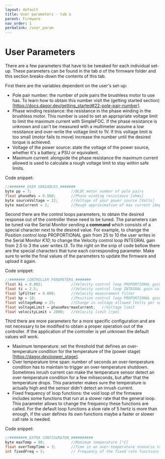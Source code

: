```yaml
---
layout: default
title: User parameters - tab a
parent: Firmware
nav_order: 1
permalink: /user_param
---
```


# User Parameters

There are a few parameters that have to be tweaked for each individual set-up. These parameters can be found in the tab *a* of the firmware folder and this section breaks-down the contents of this tab.

First there are the variables dependent on the user's set-up:

- Pole pair number: the number of pole pairs the brushless motor to use has. To learn how to obtain this number visit the (getting started section)[https://docs.dagor.dev/getting_started#22-pole-pair-number].
- Phase winding resistance: the resistance in the phase winding in the brushless motor. This number is used to set an appropriate voltage limit to limit the maximum current with SimpleFOC. If the phase resistance is unknown and can't be measured with a multimeter assume a low resistance and over-write the voltage limit to 1V. If this voltage limit is too small (motor fails to move) increase the number until the desired torque is achieved.
- Voltage of the power source: state the voltage of the power source, whether it's a battery, a PSU or equivalent.
- Maximum current: alongside the phase resistance the maximum current allowed is used to calculate a rough voltage limit to stay within safe limits.

Code snippet:

```c++
//#######_USER VARIABLES_#######
byte pp = 7;                  //BLDC motor number of pole pairs
float phaseRes = 0.560;       //Phase winding resistance [ohms]
byte sourceVoltage = 12;      //Voltage of your power source [Volts]
byte maxCurrent = 2;          //Rough approximation of max current [Amps]
```

Second there are the control loops parameters, to obtain the desired response out of the controller these need to be tuned. The parameters can be tuned via the Serial Monitor sending a **command** which consists of a special character next to the desired value. For example, to change the Position control loop PROPORTIONAL gain from 25 to 10 the user writes in the Serial Monitor *K10*; to change the Velocity control loop INTEGRAL gain from 2.5 to 3 the user writes *I3*. To the right on the snip of code bellow there are the special characters that tune each corresponding parameter. Make sure to write the final values of the parameters to update the firmware and upload it again.

Code snippet:

```c++
//#######_CONTROLLER PARAMETERS_#######
float ki = 0.002;             //Velocity control loop PROPORTIONAL gain value   - P_
float ti = 2.5;               //Velocity control loop INTEGRAL gain value       - I_
float lpFilter = 0.000;       //Velocity measurement filter                     - F_
float kp = 10;                //Position control loop PROPORTIONAL gain value   - K_
float voltageRamp = 25;       //Change in voltage allowed [Volts per sec]       - R_
float voltageLimit = phaseRes*maxCurrent;   //Voltage limit                     - L_
float velocityLimit = 2000;   //Velocity limit [rpm]                            - V_
```

Third there are more parameters for a more specific configuration and are not necessary to be modified to obtain a proper operation out of the controller. If the application of the controller is yet unknown the default values will work.

- Maximum temperature: set the threshold that defines an over-temperature condition for the temperature of the (power stage)[https://dagor.dev/power_stage].
- Over temperature time span: number of seconds an over-temperature condition has to maintain to trigger an over-temperature shutdown. Sometimes inrush current can make the temperature sensor detect an over-temperature condition for a few miliseconds, but after that the temperature drops. This parameter makes sure the temperature is actually high and the sensor didn't detect an inrush current.
- Fixed frequency of loop functions: the void loop of the firmware includes some functions that run at a slower rate that the general loop. This parameter allows to change the frequency these functions are called. For the default loop functions a slow rate of 5 hertz is more than enough, if the user defines its own functions maybe a faster or slower call rate is needed.

Code snippet:

```c++
//########_EXTRA CONFIGURATON_##########
byte maxTemp = 80;            //Maximum temperature [°C]
float overTempTime = 3;       //Time in an over-temperature scenario to disable the controller [seconds]
int fixedFreq = 5;            // Frequency of the fixed rate functions in loop [hertz]
```
